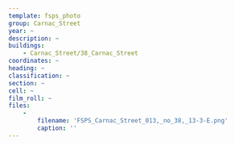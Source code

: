 ```yaml
---
template: fsps_photo
group: Carnac_Street
year: ~
description: ~
buildings:
    - Carnac_Street/38_Carnac_Street
coordinates: ~
heading: ~
classification: ~
section: ~
cell: ~
film_roll: ~
files:
    -
        filename: 'FSPS_Carnac_Street_013,_no_38,_13-3-E.png'
        caption: ''
---
```

